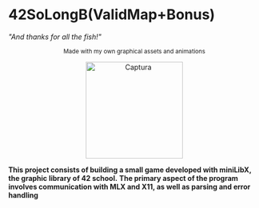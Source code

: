 # 42SoLongB(ValidMap+Bonus)

_"And thanks for all the fish!"_
 
 <p align="center">
<sub> Made with my own graphical assets and animations </sub>
</p>

<p align="center">
<img width="194" alt="Captura" src="https://github.com/shoganaix/42Libft/assets/123943292/eebf29e7-3ffc-4307-9029-8dbb2d366f39">
</p>
 

**This project consists of building a small game developed with miniLibX, the graphic library of 42 school.**
**The primary aspect of the program involves communication with MLX and X11, as well as parsing and error handling**
 
